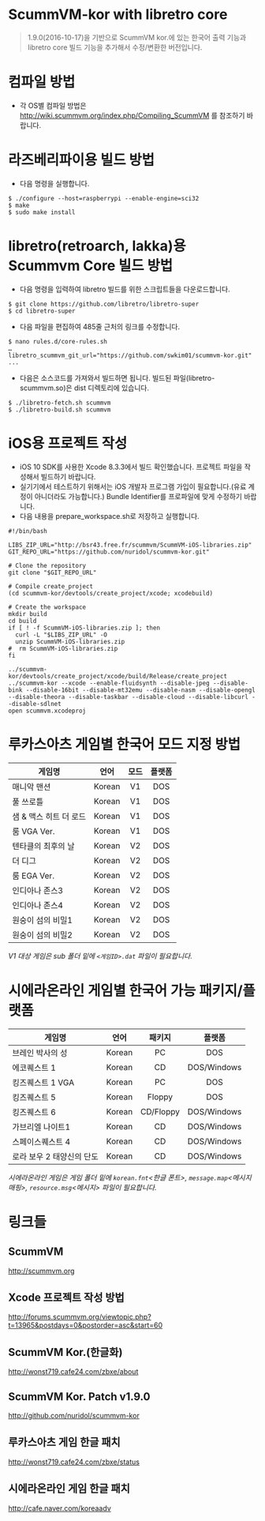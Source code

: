 ScummVM-kor with libretro core
==============================

>1.9.0(2016-10-17)을 기반으로 ScummVM kor.에 있는 한국어 출력 기능과 libretro core 빌드 기능을 추가해서 수정/변환한 버전입니다.

# 컴파일 방법
+ 각 OS별 컴파일 방법은 http://wiki.scummvm.org/index.php/Compiling_ScummVM 를 참조하기 바랍니다.

# 라즈베리파이용 빌드 방법
- 다음 명령을 실행합니다.
```
$ ./configure --host=raspberrypi --enable-engine=sci32
$ make
$ sudo make install
```

# libretro(retroarch, lakka)용 Scummvm Core 빌드 방법
- 다음 명령을 입력하여 libretro 빌드를 위한 스크립트들을 다운로드합니다.
```
$ git clone https://github.com/libretro/libretro-super
$ cd libretro-super
```
- 다음 파일을 편집하여 485줄 근처의 링크를 수정합니다.
```
$ nano rules.d/core-rules.sh
…
libretro_scummvm_git_url="https://github.com/swkim01/scummvm-kor.git"
...
```

- 다음은 소스코드를 가져와서 빌드하면 됩니다. 빌드된 파일(libretro-scummvm.so)은 dist 디렉토리에 있습니다.
```
$ ./libretro-fetch.sh scummvm
$ ./libretro-build.sh scummvm
```

# iOS용 프로젝트 작성
- iOS 10 SDK를 사용한 Xcode 8.3.3에서 빌드 확인했습니다. 프로젝트 파일을 작성해서 빌드하기 바랍니다.
- 실기기에서 테스트하기 위해서는 iOS 개발자 프로그램 가입이 필요합니다.(유료 계정이 아니더라도 가능합니다.) Bundle Identifier를 프로파일에 맞게 수정하기 바랍니다.
- 다음 내용을 prepare_workspace.sh로 저장하고 실행합니다.

```
#!/bin/bash 

LIBS_ZIP_URL="http://bsr43.free.fr/scummvm/ScummVM-iOS-libraries.zip" 
GIT_REPO_URL="https://github.com/nuridol/scummvm-kor.git" 

# Clone the repository 
git clone "$GIT_REPO_URL" 

# Compile create_project 
(cd scummvm-kor/devtools/create_project/xcode; xcodebuild) 

# Create the workspace 
mkdir build 
cd build 
if [ ! -f ScummVM-iOS-libraries.zip ]; then 
  curl -L "$LIBS_ZIP_URL" -O 
  unzip ScummVM-iOS-libraries.zip 
#  rm ScummVM-iOS-libraries.zip 
fi 

../scummvm-kor/devtools/create_project/xcode/build/Release/create_project ../scummvm-kor --xcode --enable-fluidsynth --disable-jpeg --disable-bink --disable-16bit --disable-mt32emu --disable-nasm --disable-opengl --disable-theora --disable-taskbar --disable-cloud --disable-libcurl --disable-sdlnet 
open scummvm.xcodeproj
```

# 루카스아츠 게임별 한국어 모드 지정 방법
| 게임명              | 언어  | 모드  | 플랫폼 |
| ----------------- |:----:|:-----:|:-----:|
| 매니악 맨션          |Korean| V1   | DOS |
| 풀 쓰로틀            |Korean| V1   | DOS |
| 샘 & 맥스 히트 더 로드 |Korean| V1   | DOS |
| 룸 VGA Ver.        |Korean| V1   | DOS |
| 텐타클의 최후의 날     |Korean| V2   | DOS |
| 더 디그             |Korean| V2   | DOS |
| 룸 EGA Ver.        |Korean| V2   | DOS |
| 인디아나 존스3        |Korean| V2   | DOS |
| 인디아나 존스4        |Korean| V2   | DOS |
| 원숭이 섬의 비밀1     |Korean| V2   | DOS |
| 원숭이 섬의 비밀2     |Korean| V2   | DOS |

*V1 대상 게임은 sub 폴더 밑에 ``<게임ID>.dat`` 파일이 필요합니다.*

# 시에라온라인 게임별 한국어 가능 패키지/플랫폼
| 게임명              | 언어  | 패키지 | 플랫폼 |
| ----------------- |:----:|:-----:|:-----:|
| 브레인 박사의 성 | Korean | PC | DOS |
| 에코퀘스트 1 | Korean | CD | DOS/Windows |
| 킹즈퀘스트 1 VGA | Korean | PC | DOS |
| 킹즈퀘스트 5 | Korean | Floppy | DOS |
| 킹즈퀘스트 6 | Korean | CD/Floppy | DOS/Windows |
| 가브리엘 나이트1 | Korean | CD | DOS/Windows |
| 스페이스퀘스트 4 | Korean | CD | DOS/Windows |
| 로라 보우 2 태양신의 단도 | Korean | CD | DOS/Windows |

*시에라온라인 게임은 게임 폴더 밑에 ``korean.fnt``<한글 폰트>, ``message.map``<메시지 매핑>, ``resource.msg``<메시지> 파일이 필요합니다.*

# 링크들
## ScummVM
http://scummvm.org

## Xcode 프로젝트 작성 방법
http://forums.scummvm.org/viewtopic.php?t=13965&postdays=0&postorder=asc&start=60

## ScummVM Kor.(한글화) 
http://wonst719.cafe24.com/zbxe/about

## ScummVM Kor. Patch v1.9.0
http://github.com/nuridol/scummvm-kor

## 루카스아츠 게임 한글 패치
http://wonst719.cafe24.com/zbxe/status

## 시에라온라인 게임 한글 패치
http://cafe.naver.com/koreaadv
